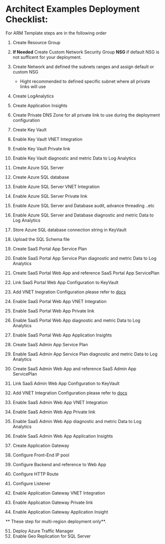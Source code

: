 # Architect Examples Deployment Checklist:
For ARM Template steps are in the following order
1. Create Resource Group 
2. **If Needed** Create Custom Network Security Group **NSG** if default NSG is not sufficent for your deployment. 
3. Create Network and defined the subnets ranges and assign default or custom NSG
    - Hight recommended to defined specific subnet where all private links will use   
4. Create LogAnalytics
5. Create Application Insights
6. Create Private DNS Zone for all private link to use during the deployment configuration
7. Create Key Vault
8. Enable Key Vault VNET Integration
9. Enable Key Vault Private link
10. Enable Key Vault diagnostic and metric Data to Log Analytics

17. Create Azure SQL Server 
18. Create Azure SQL database
19. Enable Azure SQL Server VNET Integration
20. Enable Azure SQL Server Private link
21. Enable Azure SQL Server and Database audit, advance threading ..etc
22. Enable Azure SQL Server and Database diagnostic and metric Data to Log Analytics
23. Store Azure SQL database connection string in KeyVault
24. Upload the SQL Schema file


25. Create SaaS Portal App Service Plan 
26. Enable SaaS Portal App Service Plan diagnostic and metric Data to Log Analytics

27. Create SaaS Portal Web App and reference SaaS Portal App ServicePlan 
28. Link SaaS Portal Web App Configuration to KeyVault
29. Add VNET Inegration Configuration please refer to [docs](https://docs.microsoft.com/en-us/azure/app-service/overview-vnet-integration)
30. Enable SaaS Portal Web App VNET Integration
31. Enable SaaS Portal Web App Private link
32. Enable SaaS Portal Web App diagnostic and metric Data to Log Analytics
33. Enable SaaS Portal Web App Application Insights

34. Create SaaS Admin App Service Plan 
35. Enable SaaS Admin App Service Plan diagnostic and metric Data to Log Analytics
36. Create SaaS Admin Web App and reference SaaS Admin App ServicePlan 
37. Link SaaS Admin Web App Configuration to KeyVault
38. Add VNET Integration Configuration please refer to [docs](https://docs.microsoft.com/en-us/azure/app-service/overview-vnet-integration)
39. Enable SaaS Admin Web App VNET Integration
40. Enable SaaS Admin Web App Private link
41. Enable SaaS Admin Web App diagnostic and metric Data to Log Analytics
42. Enable SaaS Admin Web App Application Insights
43. Create Application Gateway
44. Configure Front-End IP pool
45. Configure Backend and reference to Web App
46. Configure HTTP Route
47. Configure Listener
48. Enable Application Gateway VNET Integration
49. Enable Application Gateway Private link
50. Enable Application Gateway Application Insight


** These step for multi-region deployment only**. 

51. Deploy Azure Traffic Manager 
52. Enable Geo Replication for SQL Server






